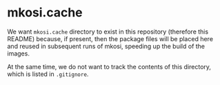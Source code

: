 # mkosi.cache

We want `mkosi.cache` directory to exist in this repository (therefore this README)
because, if present, then the package files will be placed here and reused in
subsequent runs of mkosi, speeding up the build of the images.

At the same time, we do not want to track the contents of this directory, which
is listed in `.gitignore`.
